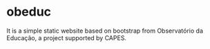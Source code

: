 obeduc
======

It is a simple static website based on bootstrap from Observatório da Educação, a project supported by CAPES.
